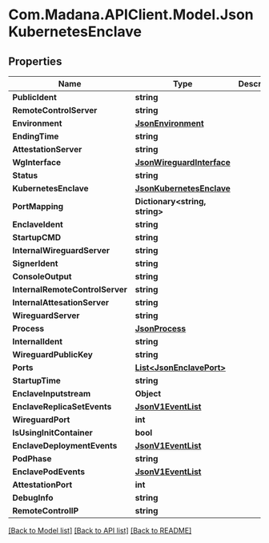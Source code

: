 
# Com.Madana.APIClient.Model.JsonKubernetesEnclave

## Properties

Name | Type | Description | Notes
------------ | ------------- | ------------- | -------------
**PublicIdent** | **string** |  | [optional] 
**RemoteControlServer** | **string** |  | [optional] 
**Environment** | [**JsonEnvironment**](JsonEnvironment.md) |  | [optional] 
**EndingTime** | **string** |  | [optional] 
**AttestationServer** | **string** |  | [optional] 
**WgInterface** | [**JsonWireguardInterface**](JsonWireguardInterface.md) |  | [optional] 
**Status** | **string** |  | [optional] 
**KubernetesEnclave** | [**JsonKubernetesEnclave**](JsonKubernetesEnclave.md) |  | [optional] 
**PortMapping** | **Dictionary&lt;string, string&gt;** |  | [optional] 
**EnclaveIdent** | **string** |  | [optional] 
**StartupCMD** | **string** |  | [optional] 
**InternalWireguardServer** | **string** |  | [optional] 
**SignerIdent** | **string** |  | [optional] 
**ConsoleOutput** | **string** |  | [optional] 
**InternalRemoteControlServer** | **string** |  | [optional] 
**InternalAttesationServer** | **string** |  | [optional] 
**WireguardServer** | **string** |  | [optional] 
**Process** | [**JsonProcess**](JsonProcess.md) |  | [optional] 
**InternalIdent** | **string** |  | [optional] 
**WireguardPublicKey** | **string** |  | [optional] 
**Ports** | [**List&lt;JsonEnclavePort&gt;**](JsonEnclavePort.md) |  | [optional] 
**StartupTime** | **string** |  | [optional] 
**EnclaveInputstream** | **Object** |  | [optional] 
**EnclaveReplicaSetEvents** | [**JsonV1EventList**](JsonV1EventList.md) |  | [optional] 
**WireguardPort** | **int** |  | [optional] 
**IsUsingInitContainer** | **bool** |  | [optional] 
**EnclaveDeploymentEvents** | [**JsonV1EventList**](JsonV1EventList.md) |  | [optional] 
**PodPhase** | **string** |  | [optional] 
**EnclavePodEvents** | [**JsonV1EventList**](JsonV1EventList.md) |  | [optional] 
**AttestationPort** | **int** |  | [optional] 
**DebugInfo** | **string** |  | [optional] 
**RemoteControlIP** | **string** |  | [optional] 

[[Back to Model list]](../README.md#documentation-for-models)
[[Back to API list]](../README.md#documentation-for-api-endpoints)
[[Back to README]](../README.md)

